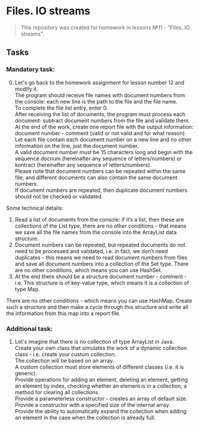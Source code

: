 # Files. IO streams
>This repository was created for homework in lessons №11 - "Files. IO streams".
## Tasks

### Mandatory task:  
0. Let's go back to the homework assignment for lesson number 12 and modify it.  
  The program should receive file names with document numbers from the console: each new line is the path to the file and the file name.  
  To complete the file list entry, enter 0.  
  After receiving the list of documents, the program must process each document: subtract document numbers from the file and validate them.  
  At the end of the work, create one report file with the output information: document number - comment (valid or not valid and for what reason).  
  Let each file contain each document number on a new line and no other information on the line, just the document number.  
  A valid document number must be 15 characters long and begin with the sequence docnum (hereinafter any sequence of letters/numbers) or kontract (hereinafter any sequence of letters/numbers).  
  Please note that document numbers can be repeated within the same file, and different documents can also contain the same document numbers.  
  If document numbers are repeated, then duplicate document numbers should not be checked or validated.

  Some technical details:  
  1) Read a list of documents from the console: if it’s a list, then these are collections of the List type, there are no other conditions - that means we save all the file names from the console into the ArrayList data structure.   
  2) Document numbers can be repeated, but repeated documents do not need to be processed and validated, i.e. in fact, we don’t need duplicates - this means we need to read document numbers from files and save all document numbers into a collection of the Set type. There     are no other conditions, which means you can use HashSet.  
  3) At the end there should be a structure document number - comment - i.e. This structure is of key-value type, which means it is a collection of type Map.  
   
  There are no other conditions - which means you can use HashMap. Create such a structure and then make a cycle through this structure and write all the information from this map into a report file.  

### Additional task:  
1. Let's imagine that there is no collection of type ArrayList in Java.  
   Create your own class that simulates the work of a dynamic collection class - i.e. create your custom collection.  
   The collection will be based on an array.  
   A custom collection must store elements of different classes (i.e. it is generic).   
   Provide operations for adding an element, deleting an element, getting an element by index, checking whether an element is in a collection, a method for clearing all collections.  
   Provide a parameterless constructor - creates an array of default size.  
   Provide a constructor with a specified size of the internal array.  
   Provide the ability to automatically expand the collection when adding an element in the case when the collection is already full.  
